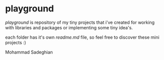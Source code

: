 # playground
*playground* is repository of my tiny projects that i've created for working with libraries and packages or implementing some tiny idea's.

each folder has it's own *readme.md* file, so feel free to discover these mini projects :)

Mohammad Sadeghian